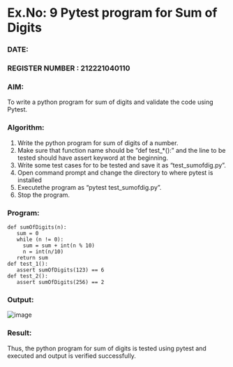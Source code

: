 # Ex.No: 9  Pytest program for Sum of Digits 

### DATE:                                                                            
### REGISTER NUMBER : 212221040110
### AIM: 
To write a python program for sum of digits and validate the code using Pytest. 
### Algorithm:

1. Write the python program for sum of digits of a number. 
2. Make sure that function name should be “def test_*():” and the line to be tested 
should have assert keyword at the beginning. 
3. Write some test cases for to be tested and save it as “test_sumofdig.py”. 
4. Open command prompt and change the directory to where pytest is installed
5. Executethe program as “pytest test_sumofdig.py”. 
6. Stop the program.

### Program:
```
def sumOfDigits(n): 
   sum = 0 
   while (n != 0): 
     sum = sum + int(n % 10) 
     n = int(n/10) 
   return sum 
def test_1(): 
   assert sumOfDigits(123) == 6 
def test_2(): 
   assert sumOfDigits(256) == 2 
```
### Output:

![image](https://github.com/user-attachments/assets/cfa08d85-441e-4741-be3a-653baf936b2b)


### Result:
Thus, the python program for sum of digits is tested using pytest and executed and output is verified successfully.

